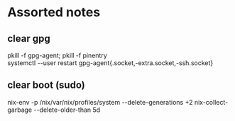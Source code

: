 # Assorted notes

## clear gpg
pkill -f gpg-agent; pkill -f pinentry \
systemctl --user restart gpg-agent{.socket,-extra.socket,-ssh.socket}

## clear boot (sudo)
nix-env -p /nix/var/nix/profiles/system --delete-generations +2
nix-collect-garbage --delete-older-than 5d
